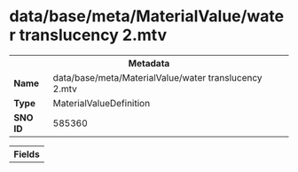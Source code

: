 <h1>data/base/meta/MaterialValue/water translucency 2.mtv</h1><table><tr><th colspan="100%">Metadata</th></tr><tr><td><b>Name</b></td><td>data/base/meta/MaterialValue/water translucency 2.mtv</td></tr><tr><td><b>Type</b></td><td>MaterialValueDefinition</td></tr><tr><td><b>SNO ID</b></td><td>585360</td></tr></table>

<table><tr><th colspan="100%">Fields</th></tr></table>


